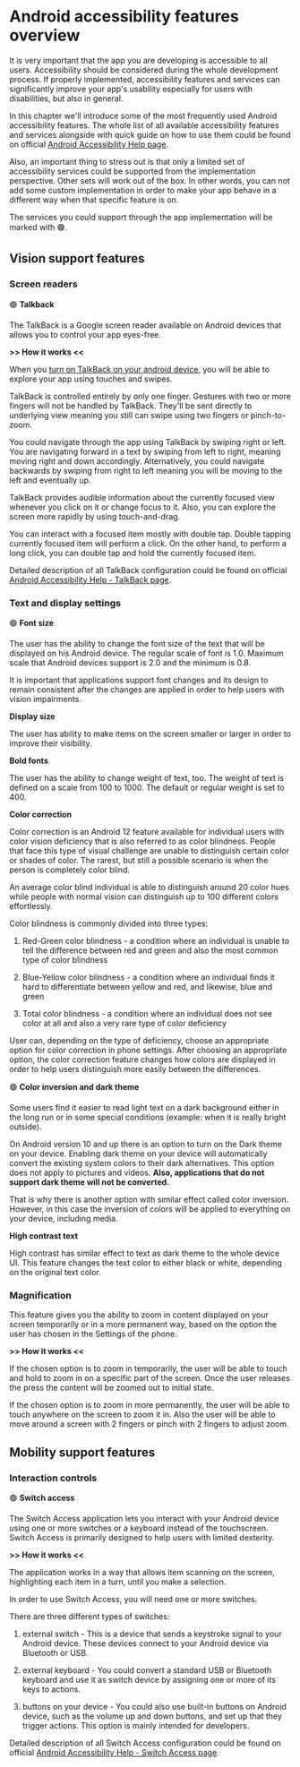 # Android accessibility features overview

It is very important that the app you are developing is accessible to all users. Accessibility should be considered during the whole development process. If properly implemented, accessibility features and services can significantly improve your app's usability especially for users with disabilities, but also in general.

In this chapter we'll introduce some of the most frequently used Android accessibility features. The whole list of all available accessibility features and services alongside with quick guide on how to use them could be found on official [Android Accessibility Help page](https://support.google.com/accessibility/android#topic=6007234).

Also, an important thing to stress out is that only a limited set of accessibility services could be supported from the implementation perspective. Other sets will work out of the box. In other words, you can not add some custom implementation in order to make your app behave in a different way when that specific feature is on.

The services you could support through the app implementation will be marked with :green_circle:.

## Vision support features

### Screen readers

:green_circle: **Talkback**

The TalkBack is a Google screen reader available on Android devices that allows you to control your app eyes-free.

**>> How it works <<**

When you [turn on TalkBack on your android device](https://support.google.com/accessibility/android/answer/6007100), you will be able to explore your app using touches and swipes.

TalkBack is controlled entirely by only one finger. Gestures with two or more fingers will not be handled by TalkBack. They'll be sent directly to underlying view meaning you still can swipe using two fingers or pinch-to-zoom.

You could navigate through the app using TalkBack by swiping right or left. You are navigating forward in a text by swiping from left to right, meaning moving right and down accordingly. Alternatively, you could navigate backwards by swiping from right to left meaning you will be moving to the left and eventually up.

TalkBack provides audible information about the currently focused view whenever you click on it or change focus to it. Also, you can explore the screen more rapidly by using touch-and-drag.

You can interact with a focused item mostly with double tap. Double tapping currently focused item will perform a click. On the other hand, to perform a long click, you can double tap and hold the currently focused item.

Detailed description of all TalkBack configuration could be found on official [Android Accessibility Help - TalkBack page](https://support.google.com/accessibility/android/answer/6006598?hl=en&ref_topic=10601571).

### Text and display settings

:green_circle: **Font size**

The user has the ability to change the font size of the text that will be displayed on his Android device. The regular scale of font is 1.0. Maximum scale that Android devices support is 2.0 and the minimum is 0.8.

It is important that applications support font changes and its design to remain consistent after the changes are applied in order to help users with vision impairments.

**Display size**

The user has ability to make items on the screen smaller or larger in order to improve their visibility.

**Bold fonts**

The user has the ability to change weight of text, too. The weight of text is defined on a scale from 100 to 1000. The default or regular weight is set to 400.

**Color correction**

Color correction is an Android 12 feature available for individual users with color vision deficiency that is also referred to as color blindness. People that face this type of visual challenge are unable to distinguish certain color or shades of color. The rarest, but still a possible scenario is when the person is completely color blind.

An average color blind individual is able to distinguish around 20 color hues while people with normal vision can distinguish up to 100 different colors effortlessly.

Color blindness is commonly divided into three types:

1. Red-Green color blindness - a condition where an individual is unable to tell the difference between red and green and also the most common type of color blindness

2. Blue-Yellow color blindness - a condition where an individual finds it hard to differentiate between yellow and red, and likewise, blue and green

3. Total color blindness - a condition where an individual does not see color at all and also a very rare type of color deficiency

User can, depending on the type of deficiency, choose an appropriate option for color correction in phone settings. After choosing an appropriate option, the color correction feature changes how colors are displayed in order to help users distinguish more easily between the differences.

:green_circle: **Color inversion and dark theme**

Some users find it easier to read light text on a dark background either in the long run or in some special conditions (example: when it is really bright outside).

On Android version 10 and up there is an option to turn on the Dark theme on your device. Enabling dark theme on your device will automatically convert the existing system colors to their dark alternatives. This option does not apply to pictures and videos. **Also, applications that do not support dark theme will not be converted.**

That is why there is another option with similar effect called color inversion. However, in this case the inversion of colors will be applied to everything on your device, including media.

**High contrast text**

High contrast has similar effect to text as dark theme to the whole device UI. This feature changes the text color to either black or white, depending on the original text color.

### Magnification

This feature gives you the ability to zoom in content displayed on your screen temporarily or in a more permanent way, based on the option the user has chosen in the Settings of the phone.

**>> How it works <<**

If the chosen option is to zoom in temporarily, the user will be able to touch and hold to zoom in on a specific part of the screen. Once the user releases the press the content will be zoomed out to initial state.

If the chosen option is to zoom in more permanently, the user will be able to touch anywhere on the screen to zoom it in. Also the user will be able to move around a screen with 2 fingers or pinch with 2 fingers to adjust zoom.

## Mobility support features

### Interaction controls

:green_circle: **Switch access**

The Switch Access application lets you interact with your Android device using one or more switches or a keyboard instead of the touchscreen. Switch Access is primarily designed to help users with limited dexterity.

**>> How it works <<**

The application works in a way that allows item scanning on the screen, highlighting each item in a turn, until you make a selection.

In order to use Switch Access, you will need one or more switches.

There are three different types of switches:

1. external switch - This is a device that sends a keystroke signal to your Android device. These devices connect to your Android device via Bluetooth or USB.

2. external keyboard - You could convert a standard USB or Bluetooth keyboard and use it as switch device by assigning one or more of its keys to actions.

3. buttons on your device - You could also use built-in buttons on Android device, such as the volume up and down buttons, and set up that they trigger actions. This option is mainly intended for developers.

Detailed description of all Switch Access configuration could be found on official [Android Accessibility Help - Switch Access page](https://support.google.com/accessibility/android/answer/6122836?hl=en&ref_topic=6151780).




